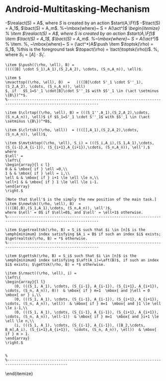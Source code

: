 # Android-Multitasking-Mechanism
-$\realact(S) = A$, where $S$ is created by an action $start(A,\Ff)$
-$\tact(S) = A_1$,  $\bact(S) = A_m$. %~\mbox{where}~ S = A(\act^*)$
\begin{itemize}
	%	\item $\realact(S) = A$, where $S$ is created by an action $start(A,\Ff)$
	\item $\tact(S) = A_1$,  $\bact(S) = A_m$. %~\mbox{where}~ S = A(\act^*)$
	%	\item.  %, ~\mbox{where}~ S = (\act^*)A$\push
	\item $\toptsk(\rho) = S_1$,  %this is the foreground task
	$\topact(\rho) = \tact(\toptsk(\rho))$. %, where $S_1 = [A]\cdot S_1'$.
	
	\item $\push((\rho, \ell), B) = 
	(((([B] \cdot S_1),A_1),(S_2,A_2), \cdots, (S_n,A_n)), \ell)$.
	
	\item $
	\mvacttop((\rho, \ell), B)  =   ((([B]\cdot S'_1 \cdot S''_1), (S_2,A_2), \cdots, (S_n,A_n)), \ell)
	$, if	$S_1=S'_1 \cdot[B]\cdot S''_1$ with $S'_1 \in (\act \setminus \{B\})^*$.
	%---------------------------------------------------------------------------------------------------------------
	
	\item $\clrtop((\rho, \ell), B) = (((S_1'',A_1),(S_2,A_2),\cdots, (S_n,A_n)), \ell)$ if $S_1=S'_1 \cdot S''_1$ with $S'_1 \in (\act \setminus \{B\})^*B$, 
	
	\item $\clrtsk((\rho, \ell))  = ((([],A_1),(S_2,A_2),\cdots, (S_n,A_n)), \ell)$,
	
	\item $\mvtsktop((\rho, \ell), S_i) = (((S_i,A_i),(S_1,A_1),\cdots, (S_{i-1},A_{i-1}), (S_{i+1},A_{i+1}),\cdots, (S_n,A_n)), \ell'),$
	where
	$\ell' = 
	\left\{ 
	\begin{array}{l c l}
	0 & & \mbox{ if } \ell =0,\\
	1 & & \mbox{ if } \ell = i,\\
	\ell & & \mbox{ if } i+1 \le \ell \le n,\\
	\ell+1 & & \mbox{ if } 1 \le \ell \le i-1.
	\end{array}
	\right.$ 
	
	[Note that $\ell'$ is the simply the new position of the main task.]
	\item $\newtsk((\rho, \ell), B)  =  
	((([B],B),(S_1,A_1),\cdots, (S_n,A_n)), \ell')$, 
	where $\ell' = 0$ if $\ell=0$, and $\ell' = \ell+1$ otherwise.
	%---------------------------------------------------------------------------------------------------------------
	
	\item $\getrealtsk(\rho, B) = S_i$ such that $i \in [n]$ is the \emph{minimum} index satisfying $A_i = B$ if such an index $i$ exists; $\getrealtsk(\rho, B) = *$ otherwise.
	%---------------------------------------------------------------------------------------------------------------
	
	\item $\gettsk(\rho, B) = S_i$ such that $i \in [n]$ is the \emph{minimum} index satisfying $\aft(A_i)=\aft(B)$, if such an index $i$ exists; $\gettsk(\rho, B) = *$ otherwise.
	
	\item $\rmact((\rho, \ell), i) = 
	\left\{ 
	\begin{array}{l l}
		(0, (((S_1, A_1), \cdots, (S_{i-1}, A_{i-1}), (S_{i+1}, A_{i+1}), \cdots, (S_n, A_n)), 0))  & \mbox{ if } m=1  \mbox{ and }\ell = 0 \mbox{ or } i,\\
		(0, (((S_1, A_1), \cdots, (S_{i-1}, A_{i-1}), (S_{i+1}, A_{i+1}), \cdots, (S_n, A_n)), \ell))  & \mbox{ if } m=1  \mbox{ and }1 \le \ell \le i-1,\\
		(0, (((S_1, A_1), \cdots, (S_{i-1}, A_{i-1}), (S_{i+1}, A_{i+1}), \cdots, (S_n, A_n)), \ell-1))  & \mbox{ if } m=1  \mbox{ and }i+1 \le \ell \le n,\\
		(i, (((S_1, A_1), \cdots, (S_{i-1}, A_{i-1}), ([B_2,\cdots, B_m],A_i), (S_{i+1},A_{i+1}),  \cdots, (S_n, A_n)), \ell))  & \mbox{ if } m > 1.
	\end{array}
	\right.$
	
	
	%
	%-------------------------------------------------------------------------------------------------
\end{itemize}
